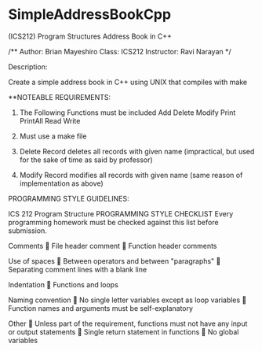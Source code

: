 # SimpleAddressBookCpp
(ICS212) Program Structures Address Book in C++

/**
Author: Brian Mayeshiro
Class: ICS212
Instructor: Ravi Narayan
*/

Description:

Create a simple address book in C++ using UNIX that compiles with make

**NOTEABLE REQUIREMENTS:

1. The Following Functions must be included
  Add
  Delete
  Modify
  Print
  PrintAll
  Read
  Write

2. Must use a make file
3. Delete Record deletes all records with given name (impractical, but used for the sake of time as said by professor)
4. Modify Record modifies all records with given name (same reason of implementation as above)

PROGRAMMING STYLE GUIDELINES:

ICS 212 Program Structure
PROGRAMMING STYLE CHECKLIST
Every programming homework must be checked against this list before submission.

Comments
 File header comment
 Function header comments

Use of spaces
 Between operators and between "paragraphs"
 Separating comment lines with a blank line

Indentation
 Functions and loops

Naming convention
 No single letter variables except as loop variables
 Function names and arguments must be self-explanatory

Other
  Unless part of the requirement, functions must not have any input or output statements
 Single return statement in functions
 No global variables

